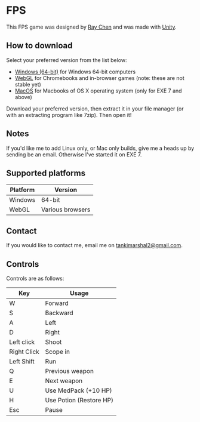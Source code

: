 # FPS

This FPS game was designed by [Ray Chen](https://github.com/rayzchen) and was made with [Unity](https://unity.com).

## How to download

Select your preferred version from the list below:

* [Windows (64-bit)](https://github.com/rayzchen/FPS/tree/master/prototypes/Windows(64-bit)) for Windows 64-bit computers
* [WebGL](https://github.com/rayzchen/FPS/tree/master/prototypes/WebGL) for Chromebooks and in-browser games (note: these are not stable yet)
* [MacOS](https://github.com/rayzchen/FPS/tree/master/prototypes/MacOS) for Macbooks of OS X operating system (only for EXE 7 and above)

Download your preferred version, then extract it in your file manager (or with an extracting program like 7zip). Then open it!

## Notes

If you'd like me to add Linux only, or Mac only builds, give me a heads up by sending be an email. Otherwise I've started it on EXE 7.

## Supported platforms

Platform | Version
-------- | -------
Windows | 64-bit
WebGL | Various browsers

## Contact

If you would like to contact me, email me on tankimarshal2@gmail.com.

## Controls

Controls are as follows:

Key | Usage
--- | -----
W | Forward
S | Backward
A | Left
D | Right
Left click | Shoot
Right Click | Scope in
Left Shift | Run
Q | Previous weapon
E | Next weapon
U | Use MedPack (+10 HP)
H | Use Potion (Restore HP)
Esc | Pause
